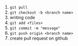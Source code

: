  1. `git pull`
 2. `git checkout -b <branch name>`
 3. writing code 
 4. `git add <files>`
 5. `git commit -m "message"`
 6. `git push origin <branch name>`
 7. create pull request on github
